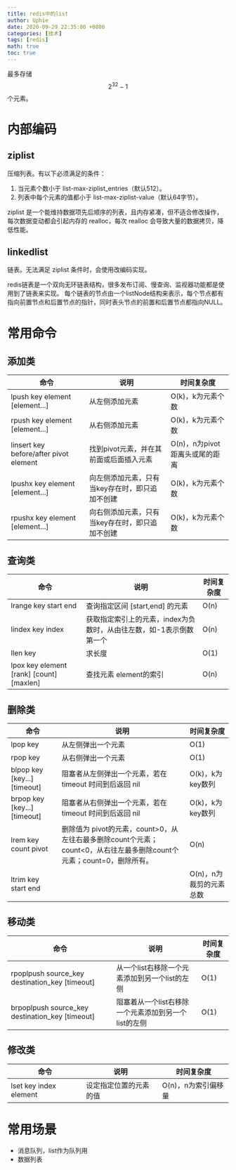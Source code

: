 ```yaml
---
title: redis中的list
author: Uphie
date: 2020-09-29 22:35:00 +0800
categories: [技术]
tags: [redis]
math: true
toc: true
---
```


最多存储 $${2^{32}}-1$$ 个元素。

# 内部编码

## ziplist

压缩列表。有以下必须满足的条件：

1. 当元素个数小于 list-max-ziplist_entries（默认512）。
2. 列表中每个元素的值都小于 list-max-ziplist-value（默认64字节）。

ziplist 是一个能维持数据项先后顺序的列表，且内存紧凑，但不适合修改操作，每次数据变动都会引起内存的 realloc，每次 realloc 会导致大量的数据拷贝，降低性能。


## linkedlist

链表。无法满足 ziplist 条件时，会使用改编码实现。

redis链表是一个双向无环链表结构，很多发布订阅、慢查询、监视器功能都是使用到了链表来实现。
每个链表的节点由一个listNode结构来表示，每个节点都有指向前置节点和后置节点的指针，同时表头节点的前置和后置节点都指向NULL。


# 常用命令

## 添加类
| 命令               | 说明                                   | 时间复杂度                              |
| ------------------ | -------------------------------------- | -------------------------------------- |
| lpush key element [element...] | 从左侧添加元素                         | O(k)，k为元素个数 |
| rpush key element [element...] | 从右侧添加元素                         | O(k)，k为元素个数 |
| linsert key before/after pivot element | 找到pivot元素，并在其前面或后面插入元素 | O(n)，n为pivot距离头或尾的距离 |
| lpushx key element [element...] | 向左侧添加元素，只有当key存在时，即只追加不创建 | O(k)，k为元素个数 |
| rpushx key element [element...] | 向右侧添加元素，只有当key存在时，即只追加不创建 | O(k)，k为元素个数 |

## 查询类

| 命令                                     | 说明                                                         | 时间复杂度 |
| ---------------------------------------- | ------------------------------------------------------------ | ---------- |
| lrange key start end                     | 查询指定区间 [start,end] 的元素                              | O(n)       |
| lindex key index                         | 获取指定索引上的元素，index为负数时，从由往左数，如-1表示倒数第一个 | O(n)       |
| llen key                                 | 求长度                                                       | O(1)       |
| lpox key element [rank] [count] [maxlen] | 查找元素 element的索引                                       | O(n)       |

## 删除类

| 命令                         | 说明                                                    | 时间复杂度 |
| ---------------------------- | ------------------------------------------------------- | ------------------------------------------------------- |
| lpop key                     | 从左侧弹出一个元素                                    | O(1)                        |
| rpop key                     | 从右侧弹出一个元素                                      | O(1) |
| blpop key [key...] [timeout] | 阻塞者从左侧弹出一个元素，若在 timeout 时间到后返回 nil | O(k)，k为key数列 |
| brpop key [key...] [timeout] | 阻塞者从右侧弹出一个元素，若在 timeout 时间到后返回 nil | O(k)，k为key数列 |
| lrem key count pivot    | 删除值为 pivot的元素，count>0，从左往右最多删除count个元素；count<0，从右往左最多删除count个元素；count=0，删除所有。 | O(n) |
| ltrim key start end |                        | O(n)，n为裁剪的元素总数 |


## 移动类
| 命令                         | 说明                                                    | 时间复杂度                                               |
| ---------------------------- | ------------------------------------------------------- | ------------------------------------------------------- |
| rpoplpush source_key destination_key  [timeout] | 从一个list右移除一个元素添加到另一个list的左侧 | O(1) |
| brpoplpush source_key destination_key  [timeout] | 阻塞着从一个list右移除一个元素添加到另一个list的左侧 | O(1) |



## 修改类


| 命令                   | 说明                   | 时间复杂度          |
| ---------------------- | ---------------------- | ------------------- |
| lset key index element | 设定指定位置的元素的值 | O(n)，n为索引偏移量 |

# 常用场景

- 消息队列，list作为队列用
- 数据列表
